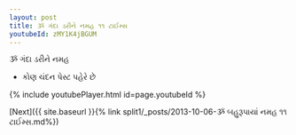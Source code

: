 ```yaml
---
layout: post
title: ૐ ગંદા ડરીને નમહ ૧૧ ટાઈમ્સ
youtubeId: zMY1K4jBGUM
---
```

 
 
 ૐ ગંદા ડરીને નમહ  
 
 -  કોણ ચંદન પેસ્ટ પહેરે છે 
 
  
 
  
 
 
 
 
 
 


{% include youtubePlayer.html id=page.youtubeId %}
 
[Next]({{ site.baseurl }}{% link  split1/_posts/2013-10-06-ૐ બહુરૂપાયાં નમહ ૧૧ ટાઈમ્સ.md%})
 
